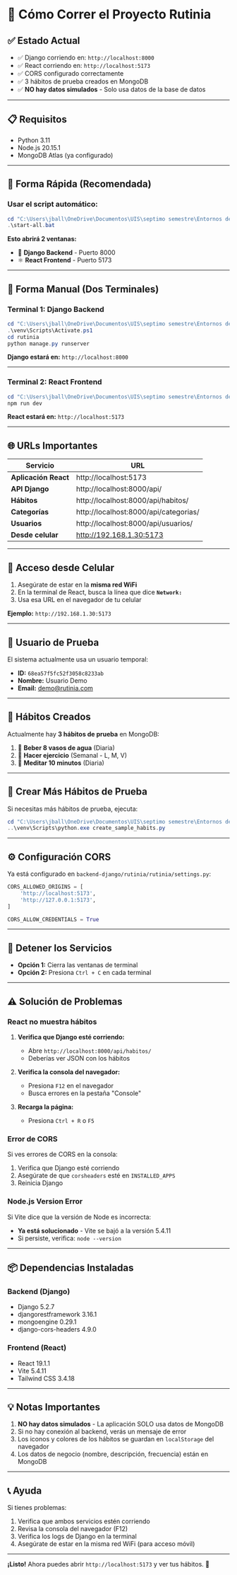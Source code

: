 # 🚀 Cómo Correr el Proyecto Rutinia

## ✅ Estado Actual

- ✅ Django corriendo en: `http://localhost:8000`
- ✅ React corriendo en: `http://localhost:5173`
- ✅ CORS configurado correctamente
- ✅ 3 hábitos de prueba creados en MongoDB
- ✅ **NO hay datos simulados** - Solo usa datos de la base de datos

---

## 📋 Requisitos

- Python 3.11
- Node.js 20.15.1
- MongoDB Atlas (ya configurado)

---

## 🎯 Forma Rápida (Recomendada)

### Usar el script automático:

```powershell
cd "C:\Users\jball\OneDrive\Documentos\UIS\septimo semestre\Entornos de programación\Rutinia-1.0\src"
.\start-all.bat
```

**Esto abrirá 2 ventanas:**
- 🐍 **Django Backend** - Puerto 8000
- ⚛️ **React Frontend** - Puerto 5173

---

## 🔧 Forma Manual (Dos Terminales)

### Terminal 1: Django Backend

```powershell
cd "C:\Users\jball\OneDrive\Documentos\UIS\septimo semestre\Entornos de programación\Rutinia-1.0\src\backend-django"
.\venv\Scripts\Activate.ps1
cd rutinia
python manage.py runserver
```

**Django estará en:** `http://localhost:8000`

---

### Terminal 2: React Frontend

```powershell
cd "C:\Users\jball\OneDrive\Documentos\UIS\septimo semestre\Entornos de programación\Rutinia-1.0\src\frontend-react"
npm run dev
```

**React estará en:** `http://localhost:5173`

---

## 🌐 URLs Importantes

| Servicio | URL |
|----------|-----|
| **Aplicación React** | http://localhost:5173 |
| **API Django** | http://localhost:8000/api/ |
| **Hábitos** | http://localhost:8000/api/habitos/ |
| **Categorías** | http://localhost:8000/api/categorias/ |
| **Usuarios** | http://localhost:8000/api/usuarios/ |
| **Desde celular** | http://192.168.1.30:5173 |

---

## 📱 Acceso desde Celular

1. Asegúrate de estar en la **misma red WiFi**
2. En la terminal de React, busca la línea que dice **`Network:`**
3. Usa esa URL en el navegador de tu celular

**Ejemplo:** `http://192.168.1.30:5173`

---

## 👤 Usuario de Prueba

El sistema actualmente usa un usuario temporal:

- **ID:** `68ea57f5fc52f3058c8233ab`
- **Nombre:** Usuario Demo
- **Email:** demo@rutinia.com

---

## 📝 Hábitos Creados

Actualmente hay **3 hábitos de prueba** en MongoDB:

1. 🚰 **Beber 8 vasos de agua** (Diaria)
2. 🏃 **Hacer ejercicio** (Semanal - L, M, V)
3. 🧘 **Meditar 10 minutos** (Diaria)

---

## 🔄 Crear Más Hábitos de Prueba

Si necesitas más hábitos de prueba, ejecuta:

```powershell
cd "C:\Users\jball\OneDrive\Documentos\UIS\septimo semestre\Entornos de programación\Rutinia-1.0\src\backend-django\rutinia"
..\venv\Scripts\python.exe create_sample_habits.py
```

---

## ⚙️ Configuración CORS

Ya está configurado en `backend-django/rutinia/rutinia/settings.py`:

```python
CORS_ALLOWED_ORIGINS = [
    'http://localhost:5173',
    'http://127.0.0.1:5173',
]

CORS_ALLOW_CREDENTIALS = True
```

---

## 🛑 Detener los Servicios

- **Opción 1:** Cierra las ventanas de terminal
- **Opción 2:** Presiona `Ctrl + C` en cada terminal

---

## ⚠️ Solución de Problemas

### React no muestra hábitos

1. **Verifica que Django esté corriendo:**
   - Abre `http://localhost:8000/api/habitos/`
   - Deberías ver JSON con los hábitos

2. **Verifica la consola del navegador:**
   - Presiona `F12` en el navegador
   - Busca errores en la pestaña "Console"

3. **Recarga la página:**
   - Presiona `Ctrl + R` o `F5`

### Error de CORS

Si ves errores de CORS en la consola:

1. Verifica que Django esté corriendo
2. Asegúrate de que `corsheaders` esté en `INSTALLED_APPS`
3. Reinicia Django

### Node.js Version Error

Si Vite dice que la versión de Node es incorrecta:

- **Ya está solucionado** - Vite se bajó a la versión 5.4.11
- Si persiste, verifica: `node --version`

---

## 📦 Dependencias Instaladas

### Backend (Django)
- Django 5.2.7
- djangorestframework 3.16.1
- mongoengine 0.29.1
- django-cors-headers 4.9.0

### Frontend (React)
- React 19.1.1
- Vite 5.4.11
- Tailwind CSS 3.4.18

---

## 💡 Notas Importantes

1. **NO hay datos simulados** - La aplicación SOLO usa datos de MongoDB
2. Si no hay conexión al backend, verás un mensaje de error
3. Los iconos y colores de los hábitos se guardan en `localStorage` del navegador
4. Los datos de negocio (nombre, descripción, frecuencia) están en MongoDB

---

## 📞 Ayuda

Si tienes problemas:

1. Verifica que ambos servicios estén corriendo
2. Revisa la consola del navegador (F12)
3. Verifica los logs de Django en la terminal
4. Asegúrate de estar en la misma red WiFi (para acceso móvil)

---

**¡Listo!** Ahora puedes abrir `http://localhost:5173` y ver tus hábitos. 🎉

